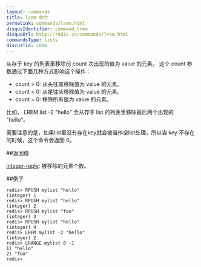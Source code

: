 ```yaml
---
layout: commands
title: lrem 命令
permalink: commands/lrem.html
disqusIdentifier: command_lrem
disqusUrl: http://redis.cn/commands/lrem.html
commandsType: lists
discuzTid: 1000
---
```


从存于 key 的列表里移除前 count 次出现的值为 value 的元素。 这个 count 参数通过下面几种方式影响这个操作：

- count > 0: 从头往尾移除值为 value 的元素。
- count < 0: 从尾往头移除值为 value 的元素。
- count = 0: 移除所有值为 value 的元素。

比如， LREM list -2 "hello" 会从存于 list 的列表里移除最后两个出现的 "hello"。

需要注意的是，如果list里没有存在key就会被当作空list处理，所以当 key 不存在的时候，这个命令会返回 0。

##返回值

[integer-reply](/topics/protocol.html#integer-reply): 被移除的元素个数。

##例子

	redis> RPUSH mylist "hello"
	(integer) 1
	redis> RPUSH mylist "hello"
	(integer) 2
	redis> RPUSH mylist "foo"
	(integer) 3
	redis> RPUSH mylist "hello"
	(integer) 4
	redis> LREM mylist -2 "hello"
	(integer) 2
	redis> LRANGE mylist 0 -1
	1) "hello"
	2) "foo"
	redis> 
